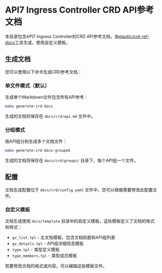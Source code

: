 # API7 Ingress Controller CRD API参考文档

本目录包含API7 Ingress Controller的CRD API参考文档，由[elastic/crd-ref-docs](https://github.com/elastic/crd-ref-docs)工具生成，使用自定义模板。

## 生成文档

您可以使用以下命令生成CRD参考文档：

### 单文件模式（默认）

生成单个Markdown文件包含所有API参考：

```bash
make generate-crd-docs
```

生成的文档将保存在 `docs/crd/api.md` 文件中。

### 分组模式

按API组分别生成多个文档文件：

```bash
make generate-crd-docs-grouped
```

生成的文档将保存在 `docs/crd/groups/` 目录下，每个API组一个文件。

## 配置

文档生成配置位于 `docs/crd/config.yaml` 文件中，您可以根据需要修改此配置文件。

### 自定义模板

文档生成使用 `docs/template` 目录中的自定义模板，这些模板定义了文档的格式和样式：

- `gv_list.tpl` - 主文档模板，包含文档标题和API组列表
- `gv_details.tpl` - API组详细信息模板
- `type.tpl` - 类型定义模板
- `type_members.tpl` - 类型成员模板

若要修改文档的格式或内容，可以编辑这些模板文件。 